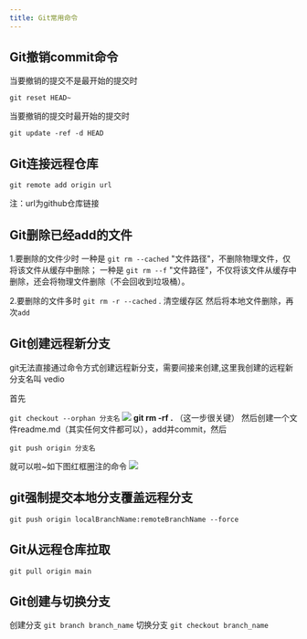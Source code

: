 ```yaml
---
title: Git常用命令
---
```



## Git撤销commit命令
当要撤销的提交不是最开始的提交时
```
git reset HEAD~
```
当要撤销的提交时最开始的提交时
```
git update -ref -d HEAD
```
## Git连接远程仓库
```
git remote add origin url
```
注：url为github仓库链接
## Git删除已经add的文件
1.要删除的文件少时
	一种是 `git rm --cached` "文件路径"，不删除物理文件，仅将该文件从缓存中删除；
	一种是 `git rm --f`  "文件路径"，不仅将该文件从缓存中删除，还会将物理文件删除（不会回收到垃圾桶）。


2.要删除的文件多时
	`git rm -r --cached` .  清空缓存区
	然后将本地文件删除，再次`add`
	

## Git创建远程新分支
git无法直接通过命令方式创建远程新分支，需要间接来创建,这里我创建的远程新分支名叫 vedio


首先 

`git checkout --orphan 分支名`
![](https://img-blog.csdnimg.cn/20210403164118752.png)
**git rm -rf .** （这一步很关键）
然后创建一个文件readme.md（其实任何文件都可以），add并commit，然后

`git push origin 分支名` 

就可以啦~如下图红框圈注的命令
![](https://img-blog.csdnimg.cn/20210403164816128.png?x-oss-process=image/watermark,type_ZmFuZ3poZW5naGVpdGk,shadow_10,text_aHR0cHM6Ly9ibG9nLmNzZG4ubmV0L3dlaXhpbl80MzkzOTQyMQ==,size_16,color_FFFFFF,t_70)
## git强制提交本地分支覆盖远程分支
```
git push origin localBranchName:remoteBranchName --force
```
## Git从远程仓库拉取
`git pull origin main`
## Git创建与切换分支
创建分支 `git branch branch_name`
切换分支 `git checkout branch_name`








